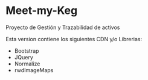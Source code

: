 # Meet-my-Keg
Proyecto de Gestión y Trazabilidad de activos


Esta version contiene los siguientes CDN y/o Librerias:

<ul>
<li>Bootstrap</li>
<li>JQuery</li>
<li>Normalize</li>
<li>rwdImageMaps</li>
</ul>
